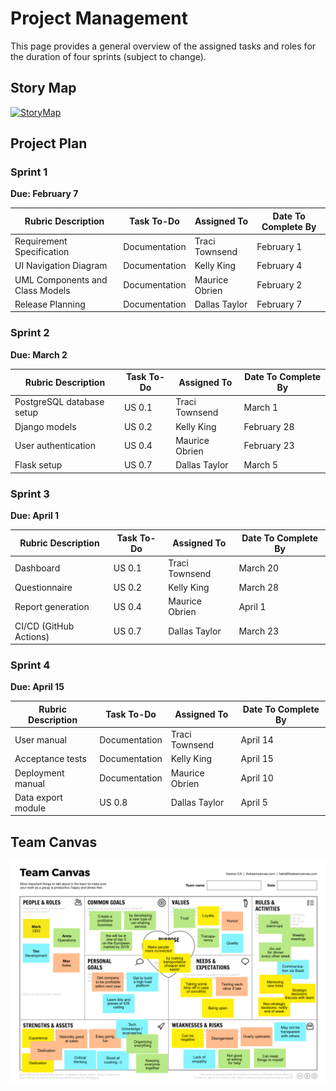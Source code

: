 # Project Management

This page provides a general overview of the assigned tasks and roles for the duration of four sprints (subject to change).

## Story Map
[![StoryMap](https://raw.githubusercontent.com/UAlberta-CMPUT401/example-documentation/master/docs/images/UserStoryMapDefinitions.png)](https://raw.githubusercontent.com/UAlberta-CMPUT401/example-documentation/master/docs/images/UserStoryMapDefinitions.png)

## Project Plan
### Sprint 1  
**Due: February 7**

| **Rubric Description** | **Task To-Do** | **Assigned To** | **Date To Complete By** |
| --- | --- | --- | --- | 
| Requirement Specification | Documentation | Traci Townsend | February 1 |  
| UI Navigation Diagram | Documentation | Kelly King | February 4 |
| UML Components and Class Models | Documentation | Maurice Obrien | February 2 |  
| Release Planning | Documentation | Dallas Taylor | February 7 |

### Sprint 2  
**Due: March 2**

| **Rubric Description** | **Task To-Do** | **Assigned To** | **Date To Complete By** |
| --- | --- | --- | --- | 
| PostgreSQL database setup | US 0.1 | Traci Townsend | March 1 |  
| Django models | US 0.2 | Kelly King | February 28 |
| User authentication | US 0.4 | Maurice Obrien | February 23 |  
| Flask setup | US 0.7 | Dallas Taylor | March 5 |

### Sprint 3  
**Due: April 1**

| **Rubric Description** | **Task To-Do** | **Assigned To** | **Date To Complete By** |
| --- | --- | --- | --- | 
| Dashboard | US 0.1 | Traci Townsend | March 20 |  
| Questionnaire  | US 0.2 | Kelly King | March 28 |
| Report generation | US 0.4 | Maurice Obrien | April 1 |  
| CI/CD (GitHub Actions) | US 0.7 | Dallas Taylor | March 23 |

### Sprint 4  
**Due: April 15**

| **Rubric Description** | **Task To-Do** | **Assigned To** | **Date To Complete By** |
| --- | --- | --- | --- | 
| User manual | Documentation | Traci Townsend |April 14 |  
| Acceptance tests  | Documentation | Kelly King | April 15 |
| Deployment manual | Documentation | Maurice Obrien | April 10 |  
| Data export module | US 0.8 | Dallas Taylor | April 5 |

## Team Canvas

[![TeamCanvas](https://raw.githubusercontent.com/UAlberta-CMPUT401/example-documentation/master/docs/images/team-canvas-example.png)](https://raw.githubusercontent.com/UAlberta-CMPUT401/example-documentation/master/docs/images/team-canvas-example.png)